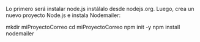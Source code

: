 Lo primero será instalar node.js  instálalo desde nodejs.org. Luego, crea un nuevo proyecto Node.js e instala Nodemailer:

mkdir miProyectoCorreo
cd miProyectoCorreo
npm init -y
npm install nodemailer
